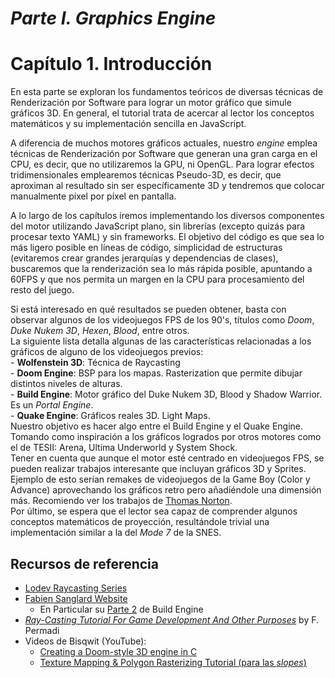 # *Parte I. Graphics Engine*
# **Capítulo 1.** Introducción
En esta parte se exploran los fundamentos teóricos de diversas técnicas de Renderización por Software para lograr un motor gráfico que simule gráficos 3D. En general, el tutorial trata de acercar al lector los conceptos matemáticos y su implementación sencilla en JavaScript.

A diferencia de muchos motores gráficos actuales, nuestro *engine* emplea técnicas de Renderización por Software que generan una gran carga en el CPU, es decir, que no utilizaremos la GPU, ni OpenGL. Para lograr efectos tridimensionales emplearemos técnicas Pseudo-3D, es decir, que aproximan al resultado sin ser específicamente 3D y tendremos que colocar manualmente píxel por píxel en pantalla.

A lo largo de los capítulos iremos implementando los diversos componentes del motor utilizando JavaScript plano, sin librerías (excepto quizás para procesar texto YAML) y sin frameworks. El objetivo del código es que sea lo más ligero posible en líneas de código, simplicidad de estructuras (evitaremos crear grandes jerarquías y dependencias de clases), buscaremos que la renderización sea lo más rápida posible, apuntando a 60FPS y que nos permita un margen en la CPU para procesamiento del resto del juego.

Si está interesado en qué  resultados se pueden obtener, basta con observar algunos de los videojuegos FPS de los 90's, títulos como *Doom*, *Duke Nukem 3D*, *Hexen*, *Blood*, entre otros.<br>
La siguiente lista detalla algunas de las características relacionadas a los gráficos de alguno de los videojuegos previos:<br>
    - **Wolfenstein 3D**: Técnica de Raycasting<br>
    - **Doom Engine**: BSP para los mapas. Rasterization que permite dibujar distintos niveles de alturas.<br>
    - **Build Engine**: Motor gráfico del Duke Nukem 3D, Blood y Shadow Warrior. Es un *Portal Engine*.<br>
    - **Quake Engine**: Gráficos reales 3D. Light Maps.<br>
Nuestro objetivo es hacer algo entre el Build Engine y el Quake Engine. Tomando como inspiración a los gráficos logrados por otros motores como el de TESII: Arena, Ultima Underworld y System Shock.<br>
Tener en cuenta que aunque el motor esté centrado en videojuegos FPS, se pueden realizar trabajos interesante que incluyan gráficos 3D y Sprites. Ejemplo de esto serían remakes de videojuegos de la Game Boy (Color y Advance) aprovechando los gráficos retro pero añadiéndole una dimensión más. Recomiendo ver los trabajos de [Thomas Norton](https://www.instagram.com/blueeyesnorton/).<br>
Por último, se espera que el lector sea capaz de comprender algunos conceptos matemáticos de proyección, resultándole trivial una implementación similar a la del *Mode 7* de la SNES.

## Recursos de referencia
- [Lodev Raycasting Series](https://lodev.org/cgtutor/index.html)
- [Fabien Sanglard Website](https://fabiensanglard.net/duke3d/index.php)
	- En Particular su [Parte 2](https://fabiensanglard.net/duke3d/build_engine_internals.php) de Build Engine 
- [*Ray-Casting Tutorial For Game Development And Other Purposes*](https://permadi.com/1996/05/ray-casting-tutorial-table-of-contents/)
by F. Permadi
- Videos de Bisqwit (YouTube):
  - [Creating a Doom-style 3D engine in C](https://www.youtube.com/watch?v=HQYsFshbkYw)
  - [Texture Mapping & Polygon Rasterizing Tutorial (para las *slopes*)](https://www.youtube.com/watch?v=PahbNFypubE)

